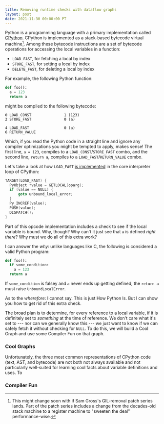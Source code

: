 ```yaml
---
title: Removing runtime checks with dataflow graphs
layout: post
date: 2021-11-30 00:00:00 PT
---
```


Python is a programming language with a primary implementation called
[CPython](https://github.com/python/cpython/). CPython is implemented as a
stack-based bytecode virtual machine[^gross]. Among these bytecode instructions
are a set of bytecode operations for accessing the local variables in a
function:

* `LOAD_FAST`, for fetching a local by index
* `STORE_FAST`, for setting a local by index
* `DELETE_FAST`, for deleting a local by index

<!-- TODO: link to patch series -->
[^gross]: This might change soon with if Sam Gross's GIL-removal patch series
    lands. Part of the patch series includes a change from the decades-old
    stack machine to a register machine to "sweeten the deal" performance-wise.

For example, the following Python function:

```python
def foo():
  a = 123
  return a
```

might be compiled to the following bytecode:

```
0 LOAD_CONST               1 (123)
2 STORE_FAST               0 (a)

4 LOAD_FAST                0 (a)
6 RETURN_VALUE
```

Which, if you read the Python code in a straight line and ignore any compiler
optimizations you might be tempted to apply, makes sense! The first line,
`a = 123`, compiles to a `LOAD_CONST`/`STORE_FAST` combo, and the second line,
`return a`, compiles to a `LOAD_FAST`/`RETURN_VALUE` combo.

Let's take a look at how `LOAD_FAST` [is implemented][loadfast] in the core
interpreter loop of CPython:

[loadfast]: https://github.com/python/cpython/blob/d2b55b07d2b503dcd3b5c0e2753efa835cff8e8f/Python/ceval.c#L1777-L1785

```c
TARGET(LOAD_FAST) {
  PyObject *value = GETLOCAL(oparg);
  if (value == NULL) {
      goto unbound_local_error;
  }
  Py_INCREF(value);
  PUSH(value);
  DISPATCH();
}
```

Part of this opcode implementation includes a check to see if the local
variable is bound. Why, though? Why can't it just see that `a` is defined
*right there*? Why must we do all of this extra work?

I can answer the *why*: unlike languages like C, the following is considered a
valid Python program:

```python
def foo():
  if some_condition:
    a = 123
  return a
```

If `some_condition` is falsey and `a` never ends up getting defined, the
`return a` must raise `UnboundLocalError`.

As to the *wherefore*: I cannot say. This is just How Python Is. But I can show
you how to get rid of this extra check.

The broad plan is to determine, for every reference to a local variable, if it
is definitely set to *something* at the time of reference. We don't care what
it's set to --- nor can we generally know this --- we just want to know if we
can safely fetch it without checking for `NULL`. To do this, we will build a
Cool Graph and use some Compiler Fun on that graph.

### Cool Graphs

Unfortunately, the three most common representations of CPython code (text,
AST, and bytecode) are not both not always available and not particularly
well-suited for learning cool facts about variable definitions and uses. To

<!-- def use -->

### Compiler Fun
